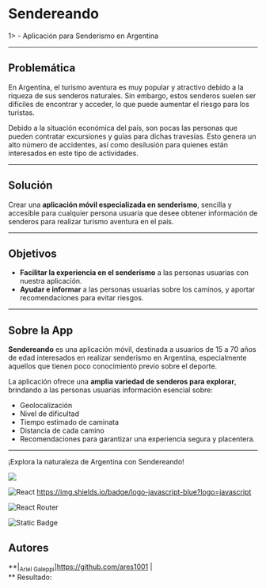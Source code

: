 <h1>Sendereando</h1>1>
  - Aplicación para Senderismo en Argentina 



---

## Problemática

En Argentina, el turismo aventura es muy popular y atractivo debido a la riqueza de sus senderos naturales. Sin embargo, estos senderos suelen ser difíciles de encontrar y acceder, lo que puede aumentar el riesgo para los turistas.

Debido a la situación económica del país, son pocas las personas que pueden contratar excursiones y guías para dichas travesías. Esto genera un alto número de accidentes, así como desilusión para quienes están interesados en este tipo de actividades.

---

## Solución

Crear una **aplicación móvil especializada en senderismo**, sencilla y accesible para cualquier persona usuaria que desee obtener información de senderos para realizar turismo aventura en el país.

---

## Objetivos

- **Facilitar la experiencia en el senderismo** a las personas usuarias con nuestra aplicación.
- **Ayudar e informar** a las personas usuarias sobre los caminos, y aportar recomendaciones para evitar riesgos.

---

## Sobre la App

**Sendereando** es una aplicación móvil, destinada a usuarios de 15 a 70 años de edad interesados en realizar senderismo en Argentina, especialmente aquellos que tienen poco conocimiento previo sobre el deporte.

La aplicación ofrece una **amplia variedad de senderos para explorar**, brindando a las personas usuarias información esencial sobre:
- Geolocalización
- Nivel de dificultad
- Tiempo estimado de caminata
- Distancia de cada camino
- Recomendaciones para garantizar una experiencia segura y placentera.

---

¡Explora la naturaleza de Argentina con Sendereando!

  <p align="left">
   <img src="https://img.shields.io/badge/STATUS-EN%20DESAROLLO-green">
   </p>
   
![React](https://img.shields.io/static/v1?style=for-the-badge&message=React&color=222222&logo=React&logoColor=61DAFB&label=)
 https://img.shields.io/badge/logo-javascript-blue?logo=javascript

![React Router](https://img.shields.io/badge/React_Router-CA4245?style=for-the-badge&logo=react-router&logoColor=white)

![Static Badge](https://img.shields.io/badge/javascrip?style=flat&label=Javascript&color=blue)



## Autores

**|<sub>Ariel Galeppi</sub>]https://github.com/ares1001 |  
**
Resultado:
